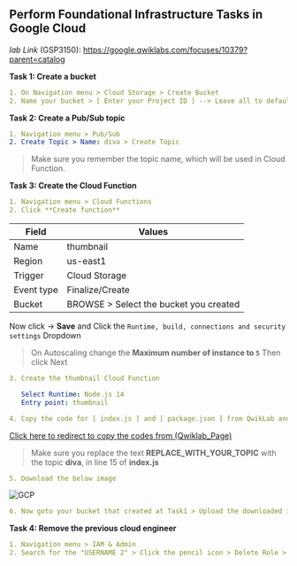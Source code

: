 ## Perform Foundational Infrastructure Tasks in Google Cloud

*lab Link* (GSP3150): https://google.qwiklabs.com/focuses/10379?parent=catalog

**Task 1: Create a bucket**
```yaml
1. On Navigation menu > Cloud Storage > Create Bucket
2. Name your bucket > [ Enter your Project ID ] --> Leave all to default and click -> Create
```

**Task 2: Create a Pub/Sub topic**

```yaml
1. Navigation menu > Pub/Sub
2. Create Topic > Name: diva > Create Topic 
```
> Make sure you remember the topic name, which will be used in Cloud Function.

**Task 3: Create the Cloud Function**
```yaml
1. Navigation menu > Cloud Functions
2. Click **Create function**
```
|    Field    |     Values                             |
|  ---------  |    --------                            |
| Name        | thumbnail                              |
| Region      | us-east1                               | 
| Trigger     | Cloud Storage                          |
| Event type  | Finalize/Create                        |
| Bucket      | BROWSE > Select the bucket you created |

Now click -> **Save** and Click the `Runtime, build, connections and security settings` Dropdown
> On Autoscaling change the **Maximum number of instance to `5`** Then click Next
 ```yaml 
3. Create the thumbnail Cloud Function

    Select Runtime: Node.js 14
    Entry point: thumbnail 

4. Copy the code for [ index.js ] and [ package.json ] from QwikLab and paste it.
```
[Click here to redirect to copy the codes from (Qwiklab_Page)](https://google.qwiklabs.com/focuses/10379?parent=catalog#:~:text=const%20topicName%20%3D%20%22MyTopic%22%3B-,index.js%3A,-/*%20globals%20exports%2C%20require)

 > Make sure you replace the text **REPLACE_WITH_YOUR_TOPIC** with the topic **diva**, in line 15 of **index.js**

 ```yaml
 5. Download the below image
 ```
 ![GCP](https://user-images.githubusercontent.com/59435839/139296274-3b11d33c-8221-485c-99d0-0cd6ea3f2114.jpg)

```yaml
6. Now goto your bucket that created at Task1 > Upload the downloaded image
```

**Task 4: Remove the previous cloud engineer**

```yaml
1. Navigation menu > IAM & Admin
2. Search for the "USERNAME 2" > Click the pencil icon > Delete Role > Save
```